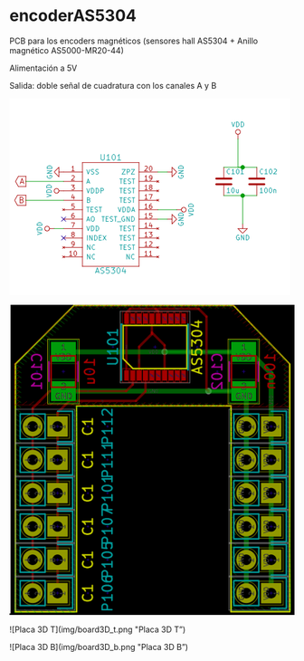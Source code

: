 # encoderAS5304
PCB para los encoders magnéticos (sensores hall AS5304 + Anillo magnético AS5000-MR20-44)

Alimentación a 5V

Salida: doble señal de cuadratura con los canales A y B

![Esquemático](img/eschematic.png "Esquemático")

![PCB](img/pcb.png "PCB")

![Placa 3D T](img/board3D_t.png "Placa 3D T”)

![Placa 3D B](img/board3D_b.png "Placa 3D B”)
